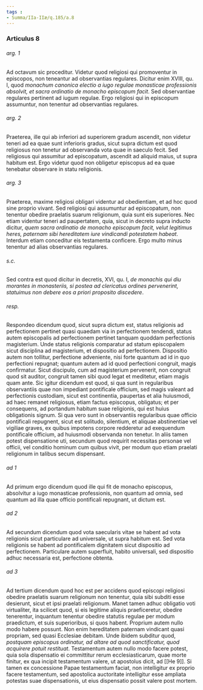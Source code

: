 ```yaml
---
tags : 
- Summa/IIa-IIæ/q.185/a.8
---
```


### Articulus 8

###### arg. 1
Ad octavum sic proceditur. Videtur quod religiosi qui promoventur in episcopos, non teneantur ad observantias regulares. Dicitur enim XVIII, qu. I, quod *monachum canonica electio a iugo regulae monasticae professionis absolvit, et sacra ordinatio de monacho episcopum facit*. Sed observantiae regulares pertinent ad iugum regulae. Ergo religiosi qui in episcopum assumuntur, non tenentur ad observantias regulares.

###### arg. 2
Praeterea, ille qui ab inferiori ad superiorem gradum ascendit, non videtur teneri ad ea quae sunt inferioris gradus, sicut supra dictum est quod religiosus non tenetur ad observanda vota quae in saeculo fecit. Sed religiosus qui assumitur ad episcopatum, ascendit ad aliquid maius, ut supra habitum est. Ergo videtur quod non obligetur episcopus ad ea quae tenebatur observare in statu religionis.

###### arg. 3
Praeterea, maxime religiosi obligari videntur ad obedientiam, et ad hoc quod sine proprio vivant. Sed religiosi qui assumuntur ad episcopatum, non tenentur obedire praelatis suarum religionum, quia sunt eis superiores. Nec etiam videntur teneri ad paupertatem, quia, sicut in decreto supra inducto dicitur, *quem sacra ordinatio de monacho episcopum facit, velut legitimus heres, paternam sibi hereditatem iure vindicandi potestatem habeat*. Interdum etiam conceditur eis testamenta conficere. Ergo multo minus tenentur ad alias observantias regulares.

###### s.c.
Sed contra est quod dicitur in decretis, XVI, qu. I, *de monachis qui diu morantes in monasteriis, si postea ad clericatus ordines pervenerint, statuimus non debere eos a priori proposito discedere*.

###### resp.
Respondeo dicendum quod, sicut supra dictum est, status religionis ad perfectionem pertinet quasi quaedam via in perfectionem tendendi, status autem episcopalis ad perfectionem pertinet tanquam quoddam perfectionis magisterium. Unde status religionis comparatur ad statum episcopalem sicut disciplina ad magisterium, et dispositio ad perfectionem. Dispositio autem non tollitur, perfectione adveniente, nisi forte quantum ad id in quo perfectioni repugnat; quantum autem ad id quod perfectioni congruit, magis confirmatur. Sicut discipulo, cum ad magisterium pervenerit, non congruit quod sit auditor, congruit tamen sibi quod legat et meditetur, etiam magis quam ante. Sic igitur dicendum est quod, si qua sunt in regularibus observantiis quae non impediant pontificale officium, sed magis valeant ad perfectionis custodiam, sicut est continentia, paupertas et alia huiusmodi, ad haec remanet religiosus, etiam factus episcopus, obligatus; et per consequens, ad portandum habitum suae religionis, qui est huius obligationis signum. Si qua vero sunt in observantiis regularibus quae officio pontificali repugnent, sicut est solitudo, silentium, et aliquae abstinentiae vel vigiliae graves, ex quibus impotens corpore redderetur ad exequendum pontificale officium, ad huiusmodi observanda non tenetur. In aliis tamen potest dispensatione uti, secundum quod requirit necessitas personae vel officii, vel conditio hominum cum quibus vivit, per modum quo etiam praelati religionum in talibus secum dispensant.

###### ad 1
Ad primum ergo dicendum quod ille qui fit de monacho episcopus, absolvitur a iugo monasticae professionis, non quantum ad omnia, sed quantum ad illa quae officio pontificali repugnant, ut dictum est.

###### ad 2
Ad secundum dicendum quod vota saecularis vitae se habent ad vota religionis sicut particulare ad universale, ut supra habitum est. Sed vota religionis se habent ad pontificalem dignitatem sicut dispositio ad perfectionem. Particulare autem superfluit, habito universali, sed dispositio adhuc necessaria est, perfectione obtenta.

###### ad 3
Ad tertium dicendum quod hoc est per accidens quod episcopi religiosi obedire praelatis suarum religionum non tenentur, quia sibi subditi esse desierunt, sicut et ipsi praelati religionum. Manet tamen adhuc obligatio voti virtualiter, ita scilicet quod, si eis legitime aliquis praeficeretur, obedire tenerentur, inquantum tenentur obedire statutis regulae per modum praedictum, et suis superioribus, si quos habent. Proprium autem nullo modo habere possunt. Non enim hereditatem paternam vindicant quasi propriam, sed quasi Ecclesiae debitam. Unde ibidem subditur quod, *postquam episcopus ordinatur, ad altare ad quod sanctificatur, quod acquirere potuit restituat*. Testamentum autem nullo modo facere potest, quia sola dispensatio ei committitur rerum ecclesiasticarum, quae morte finitur, ex qua incipit testamentum valere, ut apostolus dicit, ad [[He 9]]. Si tamen ex concessione Papae testamentum faciat, non intelligitur ex proprio facere testamentum, sed apostolica auctoritate intelligitur esse ampliata potestas suae dispensationis, ut eius dispensatio possit valere post mortem.

